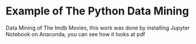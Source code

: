 # Example of The Python Data Mining 
 Data Mining of The Imdb Movies,
this work was done by installing Jupyter Notebook on Anaconda,
you can see how it looks at pdf
